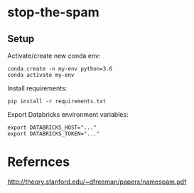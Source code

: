 # stop-the-spam

## Setup
Activate/create new conda env:
```
conda create -n my-env python=3.6
conda activate my-env
```

Install requirements:
```
pip install -r requirements.txt
```

Export Databricks environment variables:
```
export DATABRICKS_HOST="..."
export DATABRICKS_TOKEN="..."
```


# Refernces
http://theory.stanford.edu/~dfreeman/papers/namespam.pdf
